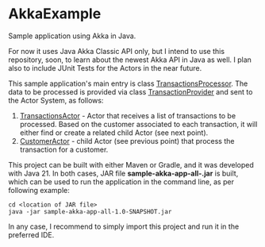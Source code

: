 # AkkaExample

Sample application using Akka in Java.

For now it uses Java Akka Classic API only, but I intend to use this repository, soon, to learn about
the newest Akka API in Java as well. I plan also to include JUnit Tests for the Actors in the near future.

This sample application's main entry is class
[TransactionsProcessor](https://github.com/cosmicboy79/AkkaExample/blob/main/src/main/java/edu/akka/sample/app/classic/TransactionsProcessor.java).
The data to be processed is provided via class
[TransactionProvider](https://github.com/cosmicboy79/AkkaExample/blob/main/src/main/java/edu/akka/sample/app/classic/data/provider/TransactionProvider.java)
and sent to the Actor System, as follows:

1. [TransactionsActor](https://github.com/cosmicboy79/AkkaExample/blob/main/src/main/java/edu/akka/sample/app/classic/actor/TransactionsActor.java) - Actor
that receives a list of transactions to be processed. Based on the customer associated to each transaction, it will either find or create a related
child Actor (see next point).
2. [CustomerActor](https://github.com/cosmicboy79/AkkaExample/blob/main/src/main/java/edu/akka/sample/app/classic/actor/CustomerActor.java) - child Actor
(see previous point) that process the transaction for a customer.

This project can be built with either Maven or Gradle, and it was developed with Java 21. In both
cases, JAR file **sample-akka-app-all-<version>.jar** is built, which can be used to run
the application in the command line, as per following example:

```
cd <location of JAR file>
java -jar sample-akka-app-all-1.0-SNAPSHOT.jar
```

In any case, I recommend to simply import this project and run it in the preferred IDE.
